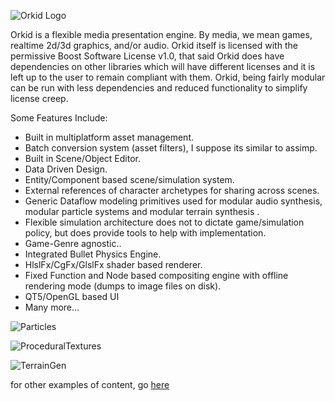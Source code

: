 ![Orkid Logo](http://www.tweakoz.com/orkid/ovrvw/orkid_wb_logo5.gif)

Orkid is a flexible media presentation engine. By media, we mean games, realtime 2d/3d graphics, and/or audio. Orkid itself is licensed with the permissive Boost Software License v1.0, that said Orkid does have dependencies on other libraries which will have different licenses and it is left up to the user to remain compliant with them. Orkid, being fairly modular can be run with less dependencies and reduced functionality to simplify license creep. 

Some Features Include:
* Built in multiplatform asset management.
* Batch conversion system (asset filters), I suppose its similar to assimp.
* Built in Scene/Object Editor.
* Data Driven Design.
* Entity/Component based scene/simulation system.
* External references of character archetypes for sharing across scenes.
* Generic Dataflow modeling primitives used for modular audio synthesis, modular particle systems and modular terrain synthesis .
* Flexible simulation architecture does not to dictate game/simulation policy, but does provide tools to help with implementation.
* Game-Genre agnostic.. 
* Integrated Bullet Physics Engine.
* HlslFx/CgFx/GlslFx shader based renderer.
* Fixed Function and Node based compositing engine with offline rendering mode (dumps to image files on disk).
* QT5/OpenGL based UI
* Many more...

![Particles](http://www.tweakoz.com/portfolio/sshot_psys.jpg)

![ProceduralTextures](http://www.tweakoz.com/portfolio/sshot_proctex.jpg)

![TerrainGen](http://www.tweakoz.com/portfolio/terrain03.jpg)

for other examples of content, go [here](http://www.youtube.com/user/tweakoz)
